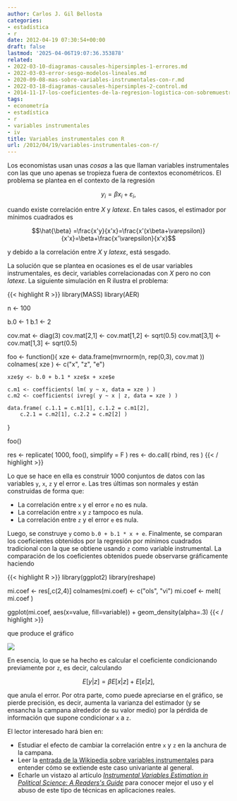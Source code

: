 ```yaml
---
author: Carlos J. Gil Bellosta
categories:
- estadística
- r
date: 2012-04-19 07:30:54+00:00
draft: false
lastmod: '2025-04-06T19:07:36.353878'
related:
- 2022-03-10-diagramas-causales-hipersimples-1-errores.md
- 2022-03-03-error-sesgo-modelos-lineales.md
- 2020-09-08-mas-sobre-variables-instrumentales-con-r.md
- 2022-03-18-diagramas-causales-hipersimples-2-control.md
- 2014-11-17-los-coeficientes-de-la-regresion-logistica-con-sobremuestreo.md
tags:
- econometría
- estadística
- r
- variables instrumentales
- iv
title: Variables instrumentales con R
url: /2012/04/19/variables-instrumentales-con-r/
---
```


Los economistas usan unas _cosas_ a las que llaman variables instrumentales con las que uno apenas se tropieza fuera de contextos econométricos. El problema se plantea en el contexto de la regresión

$$y_i = \beta x_i + \varepsilon_i,$$

cuando existe correlación entre _X_ y $latex \varepsilon$. En tales casos, el estimador por mínimos cuadrados es

$$\hat{\beta} =\frac{x'y}{x'x}=\frac{x'(x\beta+\varepsilon)}{x'x}=\beta+\frac{x'\varepsilon}{x'x}$$

y debido a la correlación entre _X_ y $latex \varepsilon$, está sesgado.

La solución que se plantea en ocasiones es el de usar variables instrumentales, es decir, variables correlacionadas con _X_ pero no con $latex \varepsilon$. La siguiente simulación en R ilustra el problema:

{{< highlight R >}}
library(MASS)
library(AER)

n <- 100

b.0 <- 1
b.1 <- 2

cov.mat <- diag(3)
cov.mat[2,1] <- cov.mat[1,2] <- sqrt(0.5)
cov.mat[3,1] <- cov.mat[1,3] <- sqrt(0.5)

foo <- function(){
    xze <- data.frame(mvrnorm(n, rep(0,3), cov.mat ))
    colnames( xze ) <- c("x", "z", "e")

    xze$y <- b.0 + b.1 * xze$x + xze$e

    c.m1 <- coefficients( lm( y ~ x, data = xze ) )
    c.m2 <- coefficients( ivreg( y ~ x | z, data = xze ) )

    data.frame( c.1.1 = c.m1[1], c.1.2 = c.m1[2],
        c.2.1 = c.m2[1], c.2.2 = c.m2[2] )
}

foo()

res <- replicate( 1000, foo(), simplify = F )
res <- do.call( rbind, res )
{{< / highlight >}}

Lo que se hace en ella es construir 1000 conjuntos de datos con las variables `y`, `x`, `z` y el error `e`. Las tres últimas son normales y están construidas de forma que:

* La correlación entre `x` y el error `e` no es nula.
* La correlación entre `x` y `z` tampoco es nula.
* La correlación entre `z` y el error `e` es nula.

Luego, se construye `y` como `b.0 + b.1 * x + e`. Finalmente, se comparan los coeficientes obtenidos por la regresión por mínimos cuadrados tradicional con la que se obtiene usando `z` como variable instrumental. La comparación de los coeficientes obtenidos puede observarse gráficamente haciendo

{{< highlight R >}}
library(ggplot2)
library(reshape)

mi.coef <- res[,c(2,4)]
colnames(mi.coef) <- c("ols", "vi")
mi.coef <- melt( mi.coef )

ggplot(mi.coef, aes(x=value, fill=variable)) + geom_density(alpha=.3)
{{< / highlight >}}

que produce el gráfico

[![](/wp-uploads/2012/04/coeficientes.png#center)
](/wp-uploads/2012/04/coeficientes.png#center)

En esencia, lo que se ha hecho es calcular el coeficiente condicionando previamente por `z`, es decir, calculando


$$ E [ y | z ] = \beta E [ x | z ] + E [ \varepsilon | z ], $$


que anula el error. Por otra parte, como puede apreciarse en el gráfico, se pierde precisión, es decir, aumenta la varianza del estimador (y se ensancha la campana alrededor de su valor medio) por la pérdida de información que supone condicionar `x` a `z`.

El lector interesado hará bien en:

* Estudiar el efecto de cambiar la correlación entre `x` y `z` en la anchura de la campana.
* Leer la [entrada de la Wikipedia sobre variables instrumentales](http://en.wikipedia.org/wiki/Instrumental_variable) para entender cómo se extiende este caso univariante al general.
* Echarle un vistazo al artículo _[Instrumental Variables Estimation in Political Science: A Readers's Guide](http://vote.research.yale.edu/Sovey%20&%20Green%20--%20Instrumental%20Variables%20in%20PS.pdf)_ para conocer mejor el uso y el abuso de este tipo de técnicas en aplicaciones reales.